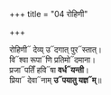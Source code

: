 +++
title = "04 रोहिणी"

+++


रोहिणी᳓ देव्य् उ᳓दगात् पुर᳓स्तात्।  
वि᳓श्वा रूपा᳓णि प्रतिमो᳓दमाना।  
प्रजा᳓पतिँ हवि᳓षा **वर्ध᳓यन्ती**।  
प्रिया᳓ देवा᳓नाम् **उ᳓पयातु यज्ञ᳓म्**॥  
